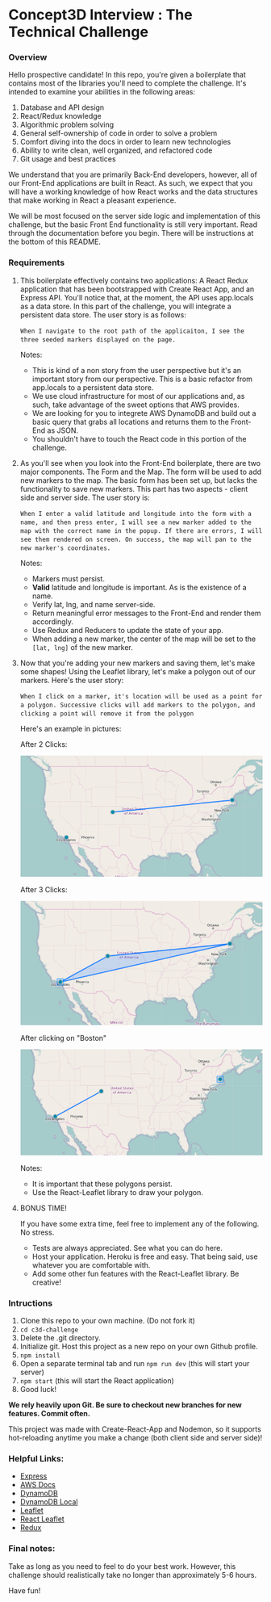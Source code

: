 # Concept3D Interview : The Technical Challenge

### Overview

Hello prospective candidate! In this repo, you're given a boilerplate that contains most of the libraries you'll need to complete the challenge. It's intended to examine your abilities in the following areas:

1. Database and API design
2. React/Redux knowledge
3. Algorithmic problem solving
4. General self-ownership of code in order to solve a problem
5. Comfort diving into the docs in order to learn new technologies
5. Ability to write clean, well organized, and refactored code
6. Git usage and best practices

We understand that you are primarily Back-End developers, however, all of our Front-End applications are built in React. As such, we expect that you will have a working knowledge of how React works and the data structures that make working in React a pleasant experience.

We will be most focused on the server side logic and implementation of this challenge, but the basic Front End functionality is still very important. Read through the documentation before you begin. There will be instructions at the bottom of this README.

### Requirements

1. This boilerplate effectively contains two applications: A React Redux application that has been bootstrapped with Create React App, and an Express API. You'll notice that, at the moment, the API uses app.locals as a data store. In this part of the challenge, you will integrate a persistent data store. The user story is as follows:

    ```When I navigate to the root path of the applicaiton, I see the three seeded markers displayed on the page.```

    Notes:
    - This is kind of a non story from the user perspective but it's an important story from our perspective. This is a basic refactor from app.locals to a persistent data store.
    - We use cloud infrastructure for most of our applications and, as such, take advantage of the sweet options that AWS  provides.
    - We are looking for you to integrete AWS DynamoDB and build out a basic query that grabs all locations and returns them to the Front-End as JSON.
    - You shouldn't have to touch the React code in this portion of the challenge.


2. As you'll see when you look into the Front-End boilerplate, there are two major components. The Form and the Map. The form will be used to add new markers to the map. The basic form has been set up, but lacks the functionality to save new markers. This part has two aspects - client side and server side. The user story is:

    ```When I enter a valid latitude and longitude into the form with a name, and then press enter, I will see a new marker added to the map with the correct name in the popup. If there are errors, I will see them rendered on screen. On success, the map will pan to the new marker's coordinates.```

    Notes:

    - Markers must persist.
    - **Valid** latitude and longitude is important. As is the existence of a name.
    - Verify lat, lng, and name server-side.
    - Return meaningful error messages to the Front-End and render them accordingly.
    - Use Redux and Reducers to update the state of your app.
    - When adding a new marker, the center of the map will be set to the `[lat, lng]` of the new marker.


3. Now that you're adding your new markers and saving them, let's make some shapes! Using the Leaflet library, let's make a polygon out of our markers. Here's the user story:

      ```When I click on a marker, it's location will be used as a point for a polygon. Successive clicks will add markers to the polygon, and clicking a point will remove it from the polygon```

      Here's an example in pictures:

      After 2 Clicks:

      ![2 Clicks](./click2.png)

      After 3 Clicks:

      ![3 Clicks](./click3.png)

      After clicking on "Boston"

      ![Unclick](./unclick.png)

      Notes:

      - It is important that these polygons persist.
      - Use the React-Leaflet library to draw your polygon.


4. BONUS TIME!

    If you have some extra time, feel free to implement any of the following. No stress.
    - Tests are always appreciated. See what you can do here.
    - Host your application. Heroku is free and easy. That being said, use whatever you are comfortable with.
    - Add some other fun features with the React-Leaflet library. Be creative!

### Intructions

1. Clone this repo to your own machine. (Do not fork it)
2. `cd c3d-challenge`
3. Delete the .git directory.
4. Initialize git. Host this project as a new repo on your own Github profile.
5. `npm install`
6. Open a separate terminal tab and run `npm run dev` (this will start your server)
7. `npm start` (this will start the React application)
8. Good luck!

**We rely heavily upon Git. Be sure to checkout new branches for new features. Commit often.**

This project was made with Create-React-App and Nodemon, so it supports hot-reloading anytime you make a change (both client side and server side)!

### Helpful Links:

- [Express](https://expressjs.com/)
- [AWS Docs](https://docs.aws.amazon.com/)
- [DynamoDB](https://docs.aws.amazon.com/amazondynamodb/latest/developerguide/Introduction.html)
- [DynamoDB Local](https://docs.aws.amazon.com/amazondynamodb/latest/developerguide/DynamoDBLocal.html)
- [Leaflet](http://leafletjs.com/)
- [React Leaflet](https://github.com/PaulLeCam/react-leaflet)
- [Redux](http://redux.js.org/)


### Final notes:

Take as long as you need to feel to do your best work. However, this challenge should realistically take no longer than approximately 5-6 hours.

Have fun!